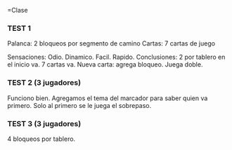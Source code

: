 
=Clase

### TEST 1
Palanca: 2 bloqueos por segmento de camino
Cartas: 7 cartas de juego

Sensaciones: Odio. Dinamico. Facil. Rapido. 
Conclusiones: 2 por tablero en el inicio va. 7 cartas va.
Nueva carta: agrega bloqueo. Juega doble.

### TEST 2 (3 jugadores)
Funciono bien. Agregamos el tema del marcador para saber quien va primero. Solo al primero se le juega el sobrepaso.

### TEST 3 (3 jugadores)
4 bloqueos por tablero.

